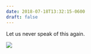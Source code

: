 ```yaml
---
date: 2018-07-18T13:32:15-0600
draft: false
---
```




Let us never speak of this again.

![](/images/2018/317257196a.jpg)



